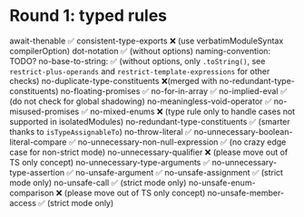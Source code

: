 # Round 1: typed rules

await-thenable ✅
consistent-type-exports ❌ (use verbatimModuleSyntax compilerOption)
dot-notation ✅ (without options)
naming-convention: TODO?
no-base-to-string: ✅ (without options, only `.toString()`, see `restrict-plus-operands` and `restrict-template-expressions` for other checks)
no-duplicate-type-constituents ❌(merged with no-redundant-type-constituents)
no-floating-promises ✅
no-for-in-array ✅
no-implied-eval ✅ (do not check for global shadowing)
no-meaningless-void-operator ✅
no-misused-promises ✅
no-mixed-enums ❌ (type rule only to handle cases not supported in isolatedModules)
no-redundant-type-constituents ✅ (smarter thanks to `isTypeAssignableTo`)
no-throw-literal ✅
no-unnecessary-boolean-literal-compare ✅
no-unnecessary-non-null-expression ✅ (no crazy edge case for non-strict mode)
no-unnecessary-qualifier ❌ (please move out of TS only concept)
no-unnecessary-type-arguments ✅
no-unnecessary-type-assertion ✅
no-unsafe-argument ✅
no-unsafe-assignment ✅ (strict mode only)
no-unsafe-call ✅ (strict mode only)
no-unsafe-enum-comparison ❌ (please move out of TS only concept)
no-unsafe-member-access ✅ (strict mode only)
